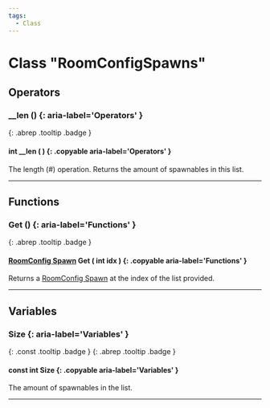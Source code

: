```yaml
---
tags:
  - Class
---
```

# Class "RoomConfigSpawns"
## Operators
### __len () {: aria-label='Operators' }
[ ](#){: .abrep .tooltip .badge }
#### int __len ( ) {: .copyable aria-label='Operators' }

The length (#) operation. Returns the amount of spawnables in this list.

___
## Functions
### Get () {: aria-label='Functions' }
[ ](#){: .abrep .tooltip .badge }
#### [RoomConfig Spawn](RoomConfig_Spawn.md) Get ( int idx ) {: .copyable aria-label='Functions' }

Returns a [RoomConfig Spawn](RoomConfig_Spawn.md) at the index of the list provided.

___
## Variables
### Size {: aria-label='Variables' }
[ ](#){: .const .tooltip .badge } [ ](#){: .abrep .tooltip .badge }
#### const int Size  {: .copyable aria-label='Variables' }

The amount of spawnables in the list.

___
